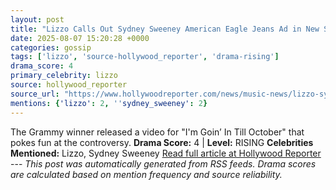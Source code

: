 ```yaml
---
layout: post
title: "Lizzo Calls Out Sydney Sweeney American Eagle Jeans Ad in New Song"
date: 2025-08-07 15:20:28 +0000
categories: gossip
tags: ['lizzo', 'source-hollywood_reporter', 'drama-rising']
drama_score: 4
primary_celebrity: lizzo
source: hollywood_reporter
source_url: "https://www.hollywoodreporter.com/news/music-news/lizzo-sydney-sweeney-jeans-american-eagle-ad-new-song-1236339333/"
mentions: {'lizzo': 2, ''sydney_sweeney': 2}
---
```


The Grammy winner released a video for "I'm Goin’ In Till October" that pokes fun at the controversy. **Drama Score:** 4 | **Level:** RISING **Celebrities Mentioned:** Lizzo, Sydney Sweeney [Read full article at Hollywood Reporter](https://www.hollywoodreporter.com/news/music-news/lizzo-sydney-sweeney-jeans-american-eagle-ad-new-song-1236339333/) --- *This post was automatically generated from RSS feeds. Drama scores are calculated based on mention frequency and source reliability.*